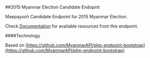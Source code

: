 ##2015 Myanmar Election Candidate Endopint

Maepaysoh Candidate Endpoint for 2015 Myanmar Election.

Check [Documentation](http://myanmarapi.github.io/endpoints/candidate.html) for avaliable resources from this endpoint.

####Technology

Based on [https://github.com/MyanmarAPI/php-endpoint-bootstrap](https://github.com/MyanmarAPI/php-endpoint-bootstrap)
